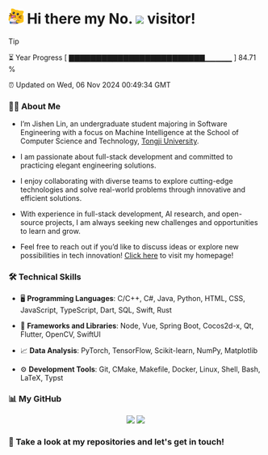<h1>
  <img src='assets/MeowClorox.gif' height='30' width='30'/>
  Hi there my No.
  <img src='https://profile-counter.glitch.me/MinmusLin/count.svg'/>
  visitor!
</h1>

> [!TIP]
> ⏳ Year Progress [ ▇▇▇▇▇▇▇▇▇▇▇▇▇▇▇▇▇▇▇▇▇▇▇▇▇▁▁▁▁▁ ] 84.71 %
>
> ⏰ Updated on Wed, 06 Nov 2024 00:49:34 GMT

### 👨‍💻 About Me

* I’m Jishen Lin, an undergraduate student majoring in Software Engineering with a focus on Machine Intelligence at the School of Computer Science and Technology, [Tongji University](https://www.tongji.edu.cn).

* I am passionate about full-stack development and committed to practicing elegant engineering solutions.

* I enjoy collaborating with diverse teams to explore cutting-edge technologies and solve real-world problems through innovative and efficient solutions.

* With experience in full-stack development, AI research, and open-source projects, I am always seeking new challenges and opportunities to learn and grow.

* Feel free to reach out if you’d like to discuss ideas or explore new possibilities in tech innovation! [Click here](https://minmuslin.github.io) to visit my homepage!

### 🛠️ Technical Skills

* 🖥️ **Programming Languages**: C/C++, C#, Java, Python, HTML, CSS, JavaScript, TypeScript, Dart, SQL, Swift, Rust

* 🧰 **Frameworks and Libraries**: Node, Vue, Spring Boot, Cocos2d-x, Qt, Flutter, OpenCV, SwiftUI

* 📈 **Data Analysis**: PyTorch, TensorFlow, Scikit-learn, NumPy, Matplotlib

* ⚙️ **Development Tools**: Git, CMake, Makefile, Docker, Linux, Shell, Bash, LaTeX, Typst

### 📊 My GitHub

<div align='center'>
  <img src='https://github-readme-stats.vercel.app/api?username=MinmusLin&show_icons=true&count_private=true' height='190'/>
  <img src='https://github-readme-stats.vercel.app/api/top-langs/?username=MinmusLin&layout=compact' height='190'/>
</div>

### 🥰 Take a look at my repositories and let's get in touch!
